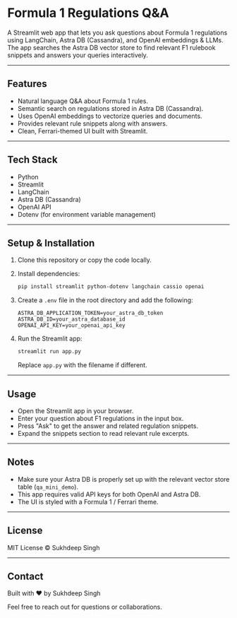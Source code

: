 # Formula 1 Regulations Q&A

A Streamlit web app that lets you ask questions about Formula 1 regulations using LangChain, Astra DB (Cassandra), and OpenAI embeddings & LLMs. The app searches the Astra DB vector store to find relevant F1 rulebook snippets and answers your queries interactively.

---

## Features

- Natural language Q&A about Formula 1 rules.
- Semantic search on regulations stored in Astra DB (Cassandra).
- Uses OpenAI embeddings to vectorize queries and documents.
- Provides relevant rule snippets along with answers.
- Clean, Ferrari-themed UI built with Streamlit.

---

## Tech Stack

- Python
- Streamlit
- LangChain
- Astra DB (Cassandra)
- OpenAI API
- Dotenv (for environment variable management)

---

## Setup & Installation

1. Clone this repository or copy the code locally.

2. Install dependencies:
    ```bash
    pip install streamlit python-dotenv langchain cassio openai
    ```

3. Create a `.env` file in the root directory and add the following:
    ```
    ASTRA_DB_APPLICATION_TOKEN=your_astra_db_token
    ASTRA_DB_ID=your_astra_database_id
    OPENAI_API_KEY=your_openai_api_key
    ```

4. Run the Streamlit app:
    ```bash
    streamlit run app.py
    ```
    Replace `app.py` with the filename if different.

---

## Usage

- Open the Streamlit app in your browser.
- Enter your question about F1 regulations in the input box.
- Press "Ask" to get the answer and related regulation snippets.
- Expand the snippets section to read relevant rule excerpts.

---

## Notes

- Make sure your Astra DB is properly set up with the relevant vector store table (`qa_mini_demo`).
- This app requires valid API keys for both OpenAI and Astra DB.
- The UI is styled with a Formula 1 / Ferrari theme.

---

## License

MIT License © Sukhdeep Singh

---

## Contact

Built with ❤️ by Sukhdeep Singh

Feel free to reach out for questions or collaborations.
